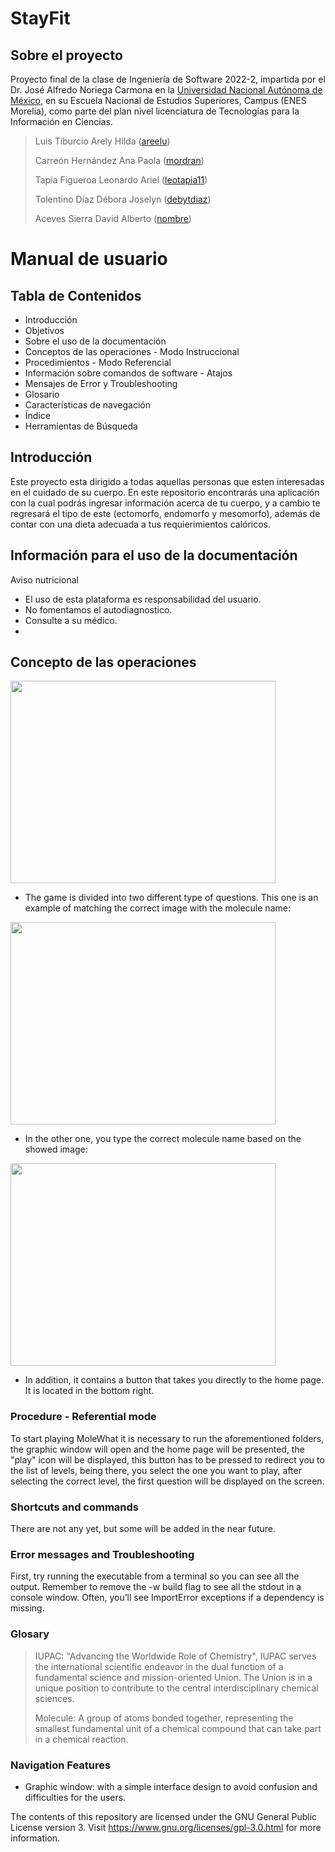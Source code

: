 # StayFit

## Sobre el proyecto
Proyecto final de la clase de Ingeniería de Software 2022-2, impartida por el Dr. José Alfredo Noriega Carmona en la [Universidad Nacional  Autónoma de México](https://www.unam.mx/), en su Escuela Nacional de Estudios Superiores, Campus (ENES Morelia), como parte del plan nivel licenciatura de Tecnologías para la Información en Ciencias.
> 
> Luis Tiburcio Arely Hilda  ([areelu](https://github.com/marielaAriass))
> 
> Carreón Hernández Ana Paola ([mordran](https://github.com/mirluvams))
> 
> Tapia Figueroa Leonardo Ariel ([leotapia11](https://github.com/Kadkam8a))
> 
> Tolentino Díaz Débora Joselyn ([debytdiaz](https://github.com/LuisAaronNietoCruz))
> 
> Aceves Sierra David Alberto  ([nombre](https://github.com/anton-pashkov))

# Manual de usuario

## Tabla de Contenidos
* Introducción
* Objetivos
* Sobre el uso de la documentación
* Conceptos de las operaciones - Modo Instruccional
* Procedimientos - Modo Referencial
* Información sobre comandos de software - Atajos
* Mensajes de Error y Troubleshooting
* Glosario
* Características de navegación
* Índice
* Herramientas de Búsqueda

## Introducción
Este proyecto esta dirigido a todas aquellas personas que esten interesadas en el cuidado de su cuerpo. En este repositorio encontrarás una aplicación con la cual podrás ingresar información acerca de tu cuerpo, y a cambio te regresará el tipo de este (ectomorfo, endomorfo y mesomorfo), además de contar con una dieta adecuada a tus requierimientos calóricos.

## Información para el uso de la documentación
Aviso nutricional
- El uso de esta plataforma es responsabilidad del usuario.
- No fomentamos el autodiagnostico.
- Consulte a su médico.
- 
## Concepto de las operaciones



<img src="gui/MW_levels.jpeg" width="424" height="324">

* The game is divided into two different type of questions. This one is an example of matching the correct image with the molecule name:
<img src="gui/MW_matching.jpeg" width="424" height="324">

* In the other one, you type the correct molecule name based on the showed image:
<img src="gui/MW_typing.jpeg" width="424" height="324">

* In addition, it contains a button that takes you directly to the home page. It is located in the bottom right.
 
### Procedure  - Referential mode
To start playing MoleWhat it is necessary to run the aforementioned folders, the graphic window will open and the home page will be presented, the "play" icon will be displayed, this button has to be pressed to redirect you to the list of levels, being there, you select the one you want to play, after selecting the correct level, the first question will be displayed on the screen.

### Shortcuts and commands
There are not any yet, but some will be added in the near future.

### Error messages and Troubleshooting
First, try running the executable from a terminal so you can see all the output. Remember to remove the -w build flag to see all the stdout in a console window. Often, you’ll see ImportError exceptions if a dependency is missing.

### Glosary
> IUPAC: "Advancing the Worldwide Role of Chemistry", IUPAC serves the international scientific endeavor in the dual function of a fundamental science and mission-oriented Union. The Union is in a unique position to contribute to the central interdisciplinary chemical sciences.
> 
> Molecule: A group of atoms bonded together, representing the smallest fundamental unit of a chemical compound that can take part in a chemical reaction.
> 
### Navigation Features
* Graphic window: with a simple interface design to avoid confusion and difficulties for the users.

The contents of this repository are licensed under the GNU General Public License version 3. Visit https://www.gnu.org/licenses/gpl-3.0.html for more information.



